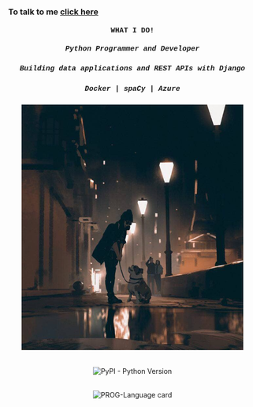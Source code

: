 ###  To talk to me [click here ](https://wa.link/onkqdu) 

   
   <div>
   <h3 align="center" style="font-family: courier, courier; font-size:11pt; font-style:courier" >WHAT I DO! </h3>
<h5 align="center" style="font-family: courier, courier; font-size:11pt; font-style:courier"> Python Programmer and Developer</h5>
<h5 align="center" style="font-family: courier, courier; font-size:11pt; font-style:courier"> Building data applications and REST APIs with Django </h5>
<h5 align="center" style="font-family: courier, courier; font-size:11pt; font-style:courier">  Docker | spaCy | Azure  </h5> 
  <p align="center">
   <img src="./photo_2021-06-24_15-33-07.jpg" width=450 />
</p>

<p align="center">
  <br>
  <img alt="PyPI - Python Version" src="https://img.shields.io/pypi/pyversions/dash-bootstrap-components">
</p>
   
   <p align="center">
  <br>
  <img alt="PROG-Language card" src="https://github-readme-stats.vercel.app/api/top-langs/?username=Nyaribari&layout=compact">
</p>
    
   
  </div>
 
